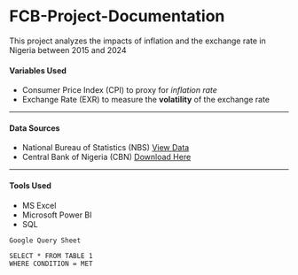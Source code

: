 # FCB-Project-Documentation
This project analyzes the impacts of inflation and the exchange rate in Nigeria between 2015 and 2024

#### Variables Used
- Consumer Price Index (CPI) to proxy for _inflation rate_
- Exchange Rate (EXR) to measure the **volatility** of the exchange rate
---

#### Data Sources
- National Bureau of Statistics (NBS) [View Data](https://nigerianstat.gov.ng)
- Central Bank of Nigeria (CBN) [Download Here](https://www.cbn.gov.ng)
---
  
#### Tools Used
- MS Excel
- Microsoft Power BI
- SQL


```
Google Query Sheet

SELECT * FROM TABLE 1
WHERE CONDITION = MET

```
